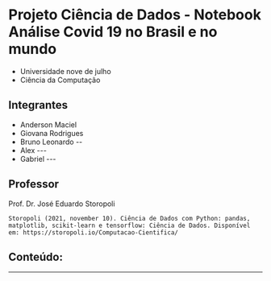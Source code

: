 # Projeto Ciência de Dados - Notebook Análise Covid 19 no Brasil e no mundo

* Universidade nove de julho
* Ciência da Computação


## Integrantes
 

* Anderson Maciel
* Giovana Rodrigues
* Bruno Leonardo -- 
* Alex  ---
* Gabriel --- 


## Professor

Prof. Dr. José Eduardo Storopoli

```
Storopoli (2021, november 10). Ciência de Dados com Python: pandas, matplotlib, scikit-learn e tensorflow: Ciência de Dados. Disponível em: https://storopoli.io/Computacao-Cientifica/
```

## Conteúdo:

----
